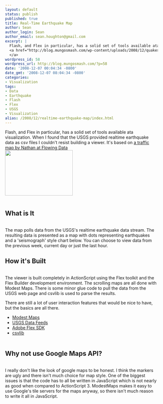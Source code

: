 ```yaml
---
layout: default
status: publish
published: true
title: Real-Time Earthquake Map
author: Sean
author_login: Sean
author_email: sean.houghton@gmail.com
excerpt: |
  Flash, and Flex in particular, has a solid set of tools available ata visualization.  When I found that the USGS provided realtime earthquake data as csv files I couldn't resist building a viewer.  It's based on <a href="http://flowingdata.com/2008/09/03/how-to-create-a-real-time-web-traffic-map-for-your-site/">a traffic map by Nathan at Flowing Data</a>
  <a href="http://blog.mungosmash.com/wp-content/uploads/2008/12/quakes.swf"><img class="size-full wp-image-64" title="Quakes" src="{{site.url_root}}/media/2008/12/quakes.png" alt="" width="223" height="149" />
  </a>
wordpress_id: 58
wordpress_url: http://blog.mungosmash.com/?p=58
date: '2008-12-07 00:04:34 -0800'
date_gmt: '2008-12-07 08:04:34 -0800'
categories:
- Visualization
tags:
- Data
- Earthquake
- Flash
- Flex
- USGS
- Visualization
alias: /2008/12/realtime-earthquake-map/index.html
---
```

Flash, and Flex in particular, has a solid set of tools available ata visualization.  When I found that the USGS provided realtime earthquake data as csv files I couldn't resist building a viewer.  It's based on <a href="http://flowingdata.com/2008/09/03/how-to-create-a-real-time-web-traffic-map-for-your-site/">a traffic map by Nathan at Flowing Data</a><br />
<a href="http://blog.mungosmash.com/wp-content/uploads/2008/12/quakes.swf"><img class="size-full wp-image-64" title="Quakes" src="{{site.url_root}}/media/2008/12/quakes.png" alt="" width="223" height="149" /><br />
</a><br />
<a id="more"></a><a id="more-58"></a>

<h2>What is It</h2><br />
The map polls data from the USGS's realtime earthquake data stream. The resulting data is presented as a map with dots representing earthquakes and a 'seismograph' style chart below.  You can choose to view data from the previous week, current day or just the last hour.

<h2>How it's Built</h2><br />
The viewer is built completely in ActionScript using the Flex toolkit and the Flex Builder development environment.  The scrolling maps are all done with Modest Maps.  There is some minor glue code to pull the data from the USGS web page and csvlib is used to parse the results.

There are still a lot of user interaction features that would be nice to have, but the basics are all there.

<ul>
<li><a href="http://modestmaps.com/">Modest Maps</a></li>
<li><a href="http://earthquake.usgs.gov/eqcenter/catalogs/">USGS Data Feeds</a></li>
<li><a href="http://www.adobe.com/products/flex/">Adobe Flex SDK</a></li>
<li><a href="http://code.google.com/p/csvlib/">csvlib</a></li><br />
</ul>

<h2>Why not use Google Maps API?</h2><br />
I really don't like the look of google maps to be honest.  I think the markers are ugly and there isn't much choice for map style.  One of the biggest issues is that the code has to all be written in JavaScript which is not nearly as good when compared to ActionScript 3.  ModestMaps makes it easy to use Google's tile servers for the maps anyway, so there isn't much reason to write it all in JavaScript.

